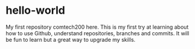 # hello-world
My first repository
comtech200 here. This is my first try at learning about how to use Github, understand repositories, branches and commits.
It will be fun to learn but a great way to upgrade my skills.
